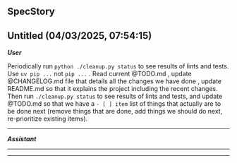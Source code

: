 ## SpecStory

## Untitled (04/03/2025, 07:54:15)

_**User**_

Periodically run `python ./cleanup.py status` to see results of lints and tests. Use `uv pip ...` not `pip ...` . Read current @TODO.md , update @CHANGELOG.md file that details all the changes we have done , update README.md so that it explains the project including the recent changes. Then run `./cleanup.py status` to see results of lints and tests, and update @TODO.md so that we have a `- [ ] item` list of things that actually are to be done next (remove things that are done, add things we should do next, re-prioritize existing items). 

---

_**Assistant**_



---



---

